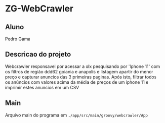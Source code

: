 # ZG-WebCrawler

## Aluno

  Pedro Gama

## Descricao do projeto

  Webcrawler responsavel por acessar a olx pesquisando por 'Iphone 11' com os filtros de região ddd62 goiania e anapolis e listagem apartir do menor preço e capturar anuncios das 3 primeiras paginas.
  Após isto, filtrar todos os anúncios com valores acima da média de preços de um iphone 11 e imprimir estes anuncios em um CSV
  
## Main
  
  Arquivo main do programa em `./app/src/main/groovy/webcrawler/App`
